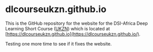 # dlcourseukzn.github.io

This is the GitHub repository for the website for the DSI-Africa Deep Learning Short Course ([UKZN](https://ukzn.ac.za)) which is located at [https://dlcourseukzn.github.io](https://dlcourseukzn.github.io/).

Testing one more time to see if it fixes the website.

